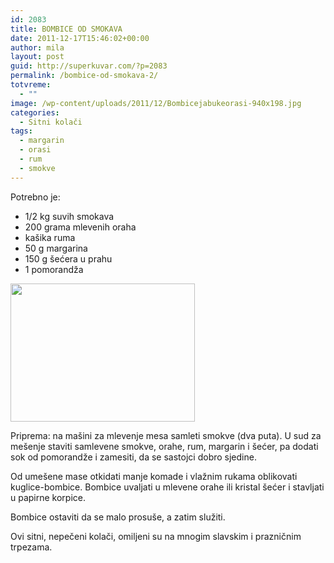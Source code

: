 ```yaml
---
id: 2083
title: BOMBICE OD SMOKAVA
date: 2011-12-17T15:46:02+00:00
author: mila
layout: post
guid: http://superkuvar.com/?p=2083
permalink: /bombice-od-smokava-2/
totvreme:
  - ""
image: /wp-content/uploads/2011/12/Bombicejabukeorasi-940x198.jpg
categories:
  - Sitni kolači
tags:
  - margarin
  - orasi
  - rum
  - smokve
---
```

Potrebno je:

  * 1/2 kg suvih smokava
  * 200 grama mlevenih oraha
  * kašika ruma
  * 50 g margarina
  * 150 g šećera u prahu
  * 1 pomorandža

<img class="alignnone size-medium wp-image-2305" title="bombicesmokveorasi" src="//superkuvar.com/wp-content/uploads/2011/12/bombicesmokveorasi-e1327064464624.jpg" alt="" width="295" height="221" /> 

Priprema: na mašini za mlevenje mesa samleti smokve (dva puta). U sud za mešenje staviti samlevene smokve, orahe, rum, margarin i šećer, pa dodati sok od pomorandže i zamesiti, da se sastojci dobro sjedine.

Od umešene mase otkidati manje komade i vlažnim rukama oblikovati kuglice-bombice. Bombice uvaljati u mlevene orahe ili kristal šećer i stavljati u papirne korpice.

Bombice ostaviti da se malo prosuše, a zatim služiti.

Ovi sitni, nepečeni kolači, omiljeni su na mnogim slavskim i prazničnim trpezama.